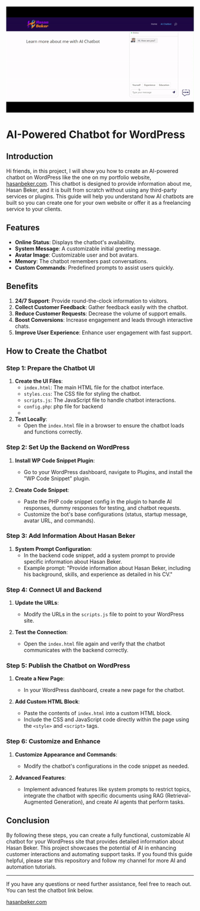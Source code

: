 ![Demo GIF](https://github.com/HasanBeker2/hasanbeker.com-AI-Virtual-Assistant/blob/main/hasanbeker.com%20gif.gif)



# AI-Powered Chatbot for WordPress

## Introduction
Hi friends, in this project, I will show you how to create an AI-powered chatbot on WordPress like the one on my portfolio website, [hasanbeker.com](https://hasanbeker.com). This chatbot is designed to provide information about me, Hasan Beker, and it is built from scratch without using any third-party services or plugins. This guide will help you understand how AI chatbots are built so you can create one for your own website or offer it as a freelancing service to your clients.

## Features
- **Online Status**: Displays the chatbot's availability.
- **System Message**: A customizable initial greeting message.
- **Avatar Image**: Customizable user and bot avatars.
- **Memory**: The chatbot remembers past conversations.
- **Custom Commands**: Predefined prompts to assist users quickly.

## Benefits
1. **24/7 Support**: Provide round-the-clock information to visitors.
2. **Collect Customer Feedback**: Gather feedback easily with the chatbot.
3. **Reduce Customer Requests**: Decrease the volume of support emails.
4. **Boost Conversions**: Increase engagement and leads through interactive chats.
5. **Improve User Experience**: Enhance user engagement with fast support.

## How to Create the Chatbot

### Step 1: Prepare the Chatbot UI
1. **Create the UI Files**:
   - `index.html`: The main HTML file for the chatbot interface.
   - `styles.css`: The CSS file for styling the chatbot.
   - `scripts.js`: The JavaScript file to handle chatbot interactions.
   - `config.php`: php file for backend
   - 
2. **Test Locally**:
   - Open the `index.html` file in a browser to ensure the chatbot loads and functions correctly.

### Step 2: Set Up the Backend on WordPress
1. **Install WP Code Snippet Plugin**:
   - Go to your WordPress dashboard, navigate to Plugins, and install the "WP Code Snippet" plugin.

2. **Create Code Snippet**:
   - Paste the PHP code snippet config in the plugin to handle AI responses, dummy responses for testing, and chatbot requests.
   - Customize the bot's base configurations (status, startup message, avatar URL, and commands).

### Step 3: Add Information About Hasan Beker
1. **System Prompt Configuration**:
   - In the backend code snippet, add a system prompt to provide specific information about Hasan Beker.
   - Example prompt: "Provide information about Hasan Beker, including his background, skills, and experience as detailed in his CV."

### Step 4: Connect UI and Backend
1. **Update the URLs**:
   - Modify the URLs in the `scripts.js` file to point to your WordPress site.

2. **Test the Connection**:
   - Open the `index.html` file again and verify that the chatbot communicates with the backend correctly.

### Step 5: Publish the Chatbot on WordPress
1. **Create a New Page**:
   - In your WordPress dashboard, create a new page for the chatbot.

2. **Add Custom HTML Block**:
   - Paste the contents of `index.html` into a custom HTML block.
   - Include the CSS and JavaScript code directly within the page using the `<style>` and `<script>` tags.

### Step 6: Customize and Enhance
1. **Customize Appearance and Commands**:
   - Modify the chatbot's configurations in the code snippet as needed.

2. **Advanced Features**:
   - Implement advanced features like system prompts to restrict topics, integrate the chatbot with specific documents using RAG (Retrieval-Augmented Generation), and create AI agents that perform tasks.

## Conclusion
By following these steps, you can create a fully functional, customizable AI chatbot for your WordPress site that provides detailed information about Hasan Beker. This project showcases the potential of AI in enhancing customer interactions and automating support tasks. If you found this guide helpful, please star this repository and follow my channel for more AI and automation tutorials.



---

If you have any questions or need further assistance, feel free to reach out. You can test the chatbot link below.


[hasanbeker.com](https://hasanbeker.com/chatbot/)


